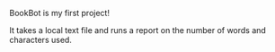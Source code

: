 BookBot is my first project!

It takes a local text file and runs a report on the number of words and characters used.